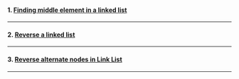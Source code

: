 #### 1. [ Finding middle element in a linked list ](https://www.geeksforgeeks.org/problems/finding-middle-element-in-a-linked-list/1?itm_source=geeksforgeeks&itm_medium=article&itm_campaign=bottom_sticky_on_article)

---

#### 2. [ Reverse a linked list ](https://www.geeksforgeeks.org/problems/reverse-a-linked-list/1?itm_source=geeksforgeeks&itm_medium=article&itm_campaign=bottom_sticky_on_article)

---

#### 3. [ Reverse alternate nodes in Link List ](https://www.geeksforgeeks.org/problems/given-a-linked-list-reverse-alternate-nodes-and-append-at-the-end/1?itm_source=geeksforgeeks&itm_medium=article&itm_campaign=bottom_sticky_on_article)

---
